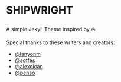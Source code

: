 SHIPWRIGHT
==========

A simple Jekyll Theme inspired by :sailboat:

Special thanks to these writers and creators:
- [@lanyonm](http://github.com/lanyonm)
- [@soffes](http://github.com/soffes)
- [@alexcican](http://github.com/alexcican)
- [@penso](http://github.com/penso)
